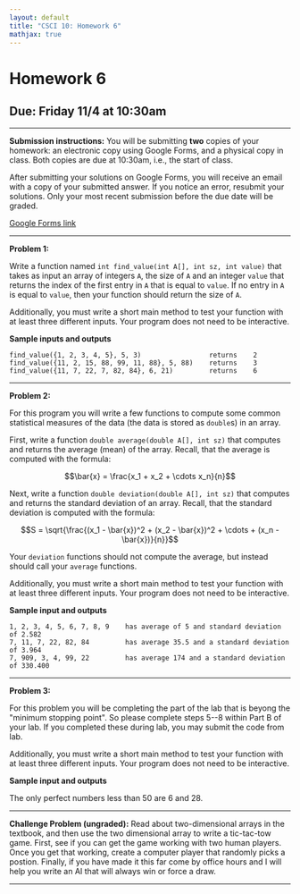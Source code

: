 ```yaml
---
layout: default
title: "CSCI 10: Homework 6"
mathjax: true
---
```


# Homework 6

## Due: Friday 11/4 at 10:30am

---

__Submission instructions:__ You will be submitting __two__ copies of your
homework: an electronic copy using Google Forms, and a physical copy in class.
Both copies are due at 10:30am, i.e., the start of class.

After submitting your solutions on Google Forms, you will receive an email with
a copy of your submitted answer. If you notice an error, resubmit your solutions.
Only your most recent submission before the due date will be graded.

[Google Forms link](https://docs.google.com/a/scu.edu/forms/d/e/1FAIpQLSeW-Jk6c3mNoUI72a76Ck-enNF0NosrJ_0-CYPfz6yKnVQX5A/viewform)

---

__Problem 1:__

Write a function named `int find_value(int A[], int sz, int value)` that takes as input an array of integers `A`, the size of `A`
and an integer `value` that returns the index of the first entry in `A` that is
equal to `value`. If no entry in `A` is equal to `value`, then your function
should return the size of `A`.

Additionally, you must write a short main method to test your function with at
least three different inputs. Your program does not need to be interactive.

__Sample inputs and outputs__

```
find_value({1, 2, 3, 4, 5}, 5, 3)                 returns    2
find_value({11, 2, 15, 88, 99, 11, 88}, 5, 88)    returns    3
find_value({11, 7, 22, 7, 82, 84}, 6, 21)         returns    6
```

---

__Problem 2:__

For this program you will write a few functions to compute some common statistical
measures of the data (the data is stored as `double`s) in an array.

First, write a function `double average(double A[], int sz)` that computes and returns the average (mean)
of the array. Recall, that the average is computed with the formula:

$$\bar{x} = \frac{x_1 + x_2 + \cdots x_n}{n}$$

Next, write a function `double deviation(double A[], int sz)` that computes and returns the standard deviation
of an array. Recall, that the standard deviation is computed with the formula:

$$S = \sqrt{\frac{(x_1 - \bar{x})^2 + (x_2 - \bar{x})^2 + \cdots + (x_n - \bar{x})}{n}}$$

Your `deviation` functions should not compute the average, but instead should call
your `average` functions.

Additionally, you must write a short main method to test your function with at
least three different inputs. Your program does not need to be interactive.

__Sample input and outputs__

```
1, 2, 3, 4, 5, 6, 7, 8, 9    has average of 5 and standard deviation of 2.582
7, 11, 7, 22, 82, 84         has average 35.5 and a standard deviation of 3.964
7, 909, 3, 4, 99, 22         has average 174 and a standard deviation of 330.400
```

---

__Problem 3:__

For this problem you will be completing the part of the lab that is beyong the
"minimum stopping point". So please complete steps 5--8 within Part B of your
lab. If you completed these during lab, you may submit the code from lab.

Additionally, you must write a short main method to test your function with at
least three different inputs. Your program does not need to be interactive.

__Sample input and outputs__

The only perfect numbers less than 50 are 6 and 28.

---

__Challenge Problem (ungraded):__ Read about two-dimensional arrays in the
textbook, and then use the two dimensional array to write a tic-tac-tow game.
First, see if you can get the game working with two human players. Once you get
that working, create a computer player that randomly picks a postion. Finally, if
you have made it this far come by office hours and I will help you write an AI
that will always win or force a draw.

---
